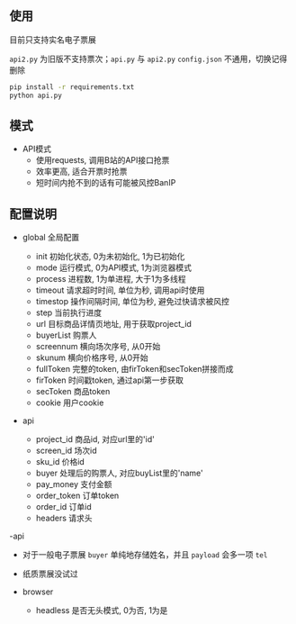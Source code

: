 ## 使用

目前只支持实名电子票展

`api2.py` 为旧版不支持票次；`api.py` 与 `api2.py` `config.json` 不通用，切换记得删除

```bash
pip install -r requirements.txt
python api.py
```

## 模式

- API模式
  - 使用requests, 调用B站的API接口抢票
  - 效率更高, 适合开票时抢票
  - 短时间内抢不到的话有可能被风控BanIP

## 配置说明

- global 全局配置
  - init 初始化状态, 0为未初始化, 1为已初始化
  - mode 运行模式, 0为API模式, 1为浏览器模式
  - process 进程数, 1为单进程, 大于1为多线程
  - timeout 请求超时时间, 单位为秒, 调用api时使用
  - timestop 操作间隔时间, 单位为秒, 避免过快请求被风控
  - step 当前执行进度
  - url 目标商品详情页地址, 用于获取project_id
  - buyerList 购票人
  - screennum 横向场次序号, 从0开始
  - skunum 横向价格序号, 从0开始
  - fullToken 完整的token, 由firToken和secToken拼接而成
  - firToken 时间戳token, 通过api第一步获取
  - secToken 商品token
  - cookie 用户cookie

- api
  - project_id 商品id, 对应url里的'id'
  - screen_id 场次id
  - sku_id 价格id
  - buyer 处理后的购票人, 对应buyList里的'name'
  - pay_money 支付金额
  - order_token 订单token
  - order_id 订单id
  - headers 请求头

-api
  - 对于一般电子票展 `buyer` 单纯地存储姓名，并且 `payload` 会多一项 `tel`
  - 纸质票展没试过

- browser
  - headless 是否无头模式, 0为否, 1为是
